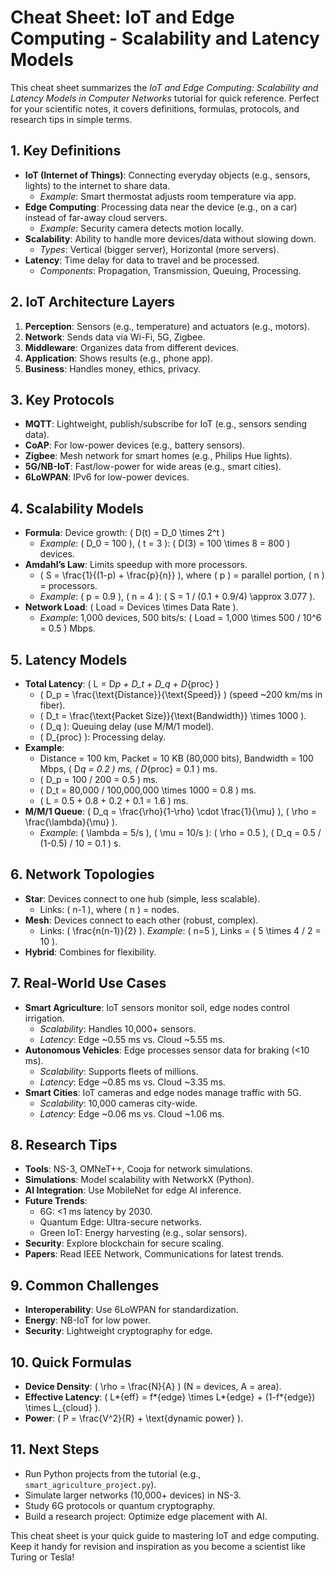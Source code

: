 # Cheat Sheet: IoT and Edge Computing - Scalability and Latency Models

This cheat sheet summarizes the _IoT and Edge Computing: Scalability and Latency Models in Computer Networks_ tutorial for quick reference. Perfect for your scientific notes, it covers definitions, formulas, protocols, and research tips in simple terms.

## 1. Key Definitions

- **IoT (Internet of Things)**: Connecting everyday objects (e.g., sensors, lights) to the internet to share data.
  - _Example_: Smart thermostat adjusts room temperature via app.
- **Edge Computing**: Processing data near the device (e.g., on a car) instead of far-away cloud servers.
  - _Example_: Security camera detects motion locally.
- **Scalability**: Ability to handle more devices/data without slowing down.
  - _Types_: Vertical (bigger server), Horizontal (more servers).
- **Latency**: Time delay for data to travel and be processed.
  - _Components_: Propagation, Transmission, Queuing, Processing.

## 2. IoT Architecture Layers

1. **Perception**: Sensors (e.g., temperature) and actuators (e.g., motors).
2. **Network**: Sends data via Wi-Fi, 5G, Zigbee.
3. **Middleware**: Organizes data from different devices.
4. **Application**: Shows results (e.g., phone app).
5. **Business**: Handles money, ethics, privacy.

## 3. Key Protocols

- **MQTT**: Lightweight, publish/subscribe for IoT (e.g., sensors sending data).
- **CoAP**: For low-power devices (e.g., battery sensors).
- **Zigbee**: Mesh network for smart homes (e.g., Philips Hue lights).
- **5G/NB-IoT**: Fast/low-power for wide areas (e.g., smart cities).
- **6LoWPAN**: IPv6 for low-power devices.

## 4. Scalability Models

- **Formula**: Device growth: \( D(t) = D_0 \times 2^t \)
  - _Example_: \( D_0 = 100 \), \( t = 3 \): \( D(3) = 100 \times 8 = 800 \) devices.
- **Amdahl’s Law**: Limits speedup with more processors.
  - \( S = \frac{1}{(1-p) + \frac{p}{n}} \), where \( p \) = parallel portion, \( n \) = processors.
  - _Example_: \( p = 0.9 \), \( n = 4 \): \( S = 1 / (0.1 + 0.9/4) \approx 3.077 \).
- **Network Load**: \( Load = Devices \times Data Rate \).
  - _Example_: 1,000 devices, 500 bits/s: \( Load = 1,000 \times 500 / 10^6 = 0.5 \) Mbps.

## 5. Latency Models

- **Total Latency**: \( L = D*p + D_t + D_q + D*{proc} \)
  - \( D_p = \frac{\text{Distance}}{\text{Speed}} \) (speed ~200 km/ms in fiber).
  - \( D_t = \frac{\text{Packet Size}}{\text{Bandwidth}} \times 1000 \).
  - \( D_q \): Queuing delay (use M/M/1 model).
  - \( D\_{proc} \): Processing delay.
- **Example**:
  - Distance = 100 km, Packet = 10 KB (80,000 bits), Bandwidth = 100 Mbps, \( D*q = 0.2 \) ms, \( D*{proc} = 0.1 \) ms.
  - \( D_p = 100 / 200 = 0.5 \) ms.
  - \( D_t = 80,000 / 100,000,000 \times 1000 = 0.8 \) ms.
  - \( L = 0.5 + 0.8 + 0.2 + 0.1 = 1.6 \) ms.
- **M/M/1 Queue**: \( D_q = \frac{\rho}{1-\rho} \cdot \frac{1}{\mu} \), \( \rho = \frac{\lambda}{\mu} \).
  - _Example_: \( \lambda = 5/s \), \( \mu = 10/s \): \( \rho = 0.5 \), \( D_q = 0.5 / (1-0.5) / 10 = 0.1 \) s.

## 6. Network Topologies

- **Star**: Devices connect to one hub (simple, less scalable).
  - Links: \( n-1 \), where \( n \) = nodes.
- **Mesh**: Devices connect to each other (robust, complex).
  - Links: \( \frac{n(n-1)}{2} \). _Example_: \( n=5 \), Links = \( 5 \times 4 / 2 = 10 \).
- **Hybrid**: Combines for flexibility.

## 7. Real-World Use Cases

- **Smart Agriculture**: IoT sensors monitor soil, edge nodes control irrigation.
  - _Scalability_: Handles 10,000+ sensors.
  - _Latency_: Edge ~0.55 ms vs. Cloud ~5.55 ms.
- **Autonomous Vehicles**: Edge processes sensor data for braking (<10 ms).
  - _Scalability_: Supports fleets of millions.
  - _Latency_: Edge ~0.85 ms vs. Cloud ~3.35 ms.
- **Smart Cities**: IoT cameras and edge nodes manage traffic with 5G.
  - _Scalability_: 10,000 cameras city-wide.
  - _Latency_: Edge ~0.06 ms vs. Cloud ~1.06 ms.

## 8. Research Tips

- **Tools**: NS-3, OMNeT++, Cooja for network simulations.
- **Simulations**: Model scalability with NetworkX (Python).
- **AI Integration**: Use MobileNet for edge AI inference.
- **Future Trends**:
  - 6G: <1 ms latency by 2030.
  - Quantum Edge: Ultra-secure networks.
  - Green IoT: Energy harvesting (e.g., solar sensors).
- **Security**: Explore blockchain for secure scaling.
- **Papers**: Read IEEE Network, Communications for latest trends.

## 9. Common Challenges

- **Interoperability**: Use 6LoWPAN for standardization.
- **Energy**: NB-IoT for low power.
- **Security**: Lightweight cryptography for edge.

## 10. Quick Formulas

- **Device Density**: \( \rho = \frac{N}{A} \) (N = devices, A = area).
- **Effective Latency**: \( L*{eff} = f*{edge} \times L*{edge} + (1-f*{edge}) \times L\_{cloud} \).
- **Power**: \( P = \frac{V^2}{R} + \text{dynamic power} \).

## 11. Next Steps

- Run Python projects from the tutorial (e.g., `smart_agriculture_project.py`).
- Simulate larger networks (10,000+ devices) in NS-3.
- Study 6G protocols or quantum cryptography.
- Build a research project: Optimize edge placement with AI.

This cheat sheet is your quick guide to mastering IoT and edge computing. Keep it handy for revision and inspiration as you become a scientist like Turing or Tesla!
